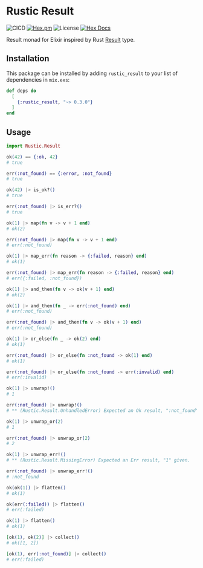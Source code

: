 # Rustic Result

![CICD](https://github.com/linkdd/rustic_result/actions/workflows/test-suite.yml/badge.svg)
[![Hex.pm](http://img.shields.io/hexpm/v/rustic_result.svg?style=flat)](https://hex.pm/packages/rustic_result)
![License](https://img.shields.io/hexpm/l/rustic_result)
[![Hex Docs](https://img.shields.io/badge/hex-docs-lightgreen.svg)](https://hexdocs.pm/rustic_result/)

Result monad for Elixir inspired by Rust
[Result](https://doc.rust-lang.org/std/result/) type.

## Installation

This package can be installed by adding `rustic_result` to your list of
dependencies in `mix.exs`:

```elixir
def deps do
  [
    {:rustic_result, "~> 0.3.0"}
  ]
end
```

## Usage

```elixir
import Rustic.Result

ok(42) == {:ok, 42}
# true

err(:not_found) == {:error, :not_found}
# true

ok(42) |> is_ok?()
# true

err(:not_found) |> is_err?()
# true

ok(1) |> map(fn v -> v + 1 end)
# ok(2)

err(:not_found) |> map(fn v -> v + 1 end)
# err(:not_found)

ok(1) |> map_err(fn reason -> {:failed, reason} end)
# ok(1)

err(:not_found) |> map_err(fn reason -> {:failed, reason} end)
# err({:failed, :not_found})

ok(1) |> and_then(fn v -> ok(v + 1) end)
# ok(2)

ok(1) |> and_then(fn _ -> err(:not_found) end)
# err(:not_found)

err(:not_found) |> and_then(fn v -> ok(v + 1) end)
# err(:not_found)

ok(1) |> or_else(fn _ -> ok(2) end)
# ok(1)

err(:not_found) |> or_else(fn :not_found -> ok(1) end)
# ok(1)

err(:not_found) |> or_else(fn :not_found -> err(:invalid) end)
# err(:invalid)

ok(1) |> unwrap!()
# 1

err(:not_found) |> unwrap!()
# ** (Rustic.Result.UnhandledError) Expected an Ok result, ":not_found" given.

ok(1) |> unwrap_or(2)
# 1

err(:not_found) |> unwrap_or(2)
# 2

ok(1) |> unwrap_err!()
# ** (Rustic.Result.MissingError) Expected an Err result, "1" given.

err(:not_found) |> unwrap_err!()
# :not_found

ok(ok(1)) |> flatten()
# ok(1)

ok(err(:failed)) |> flatten()
# err(:failed)

ok(1) |> flatten()
# ok(1)

[ok(1), ok(2)] |> collect()
# ok([1, 2])

[ok(1), err(:not_found)] |> collect()
# err(:failed)

```
